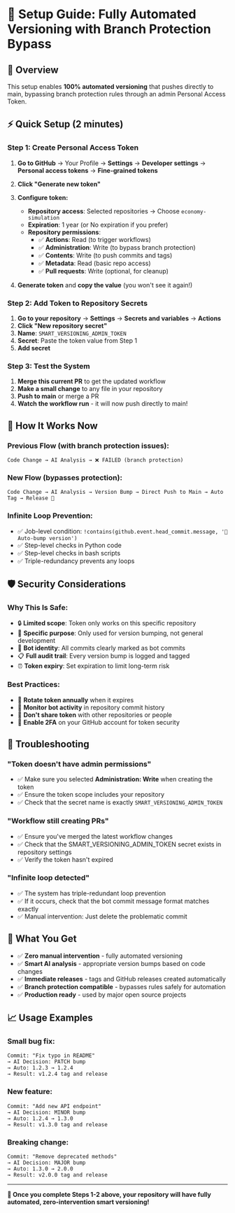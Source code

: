 # 🔐 Setup Guide: Fully Automated Versioning with Branch Protection Bypass

## 🎯 Overview

This setup enables **100% automated versioning** that pushes directly to main, bypassing branch protection rules through an admin Personal Access Token.

## ⚡ Quick Setup (2 minutes)

### **Step 1: Create Personal Access Token**

1. **Go to GitHub** → Your Profile → **Settings** → **Developer settings** → **Personal access tokens** → **Fine-grained tokens**
2. **Click "Generate new token"**
3. **Configure token:**
   - **Repository access**: Selected repositories → Choose `economy-simulation`
   - **Expiration**: 1 year (or No expiration if you prefer)
   - **Repository permissions**:
     - ✅ **Actions**: Read (to trigger workflows)
     - ✅ **Administration**: Write (to bypass branch protection)
     - ✅ **Contents**: Write (to push commits and tags)
     - ✅ **Metadata**: Read (basic repo access)
     - ✅ **Pull requests**: Write (optional, for cleanup)

4. **Generate token** and **copy the value** (you won't see it again!)

### **Step 2: Add Token to Repository Secrets**

1. **Go to your repository** → **Settings** → **Secrets and variables** → **Actions**
2. **Click "New repository secret"**
3. **Name**: `SMART_VERSIONING_ADMIN_TOKEN`
4. **Secret**: Paste the token value from Step 1
5. **Add secret**

### **Step 3: Test the System**

1. **Merge this current PR** to get the updated workflow
2. **Make a small change** to any file in your repository
3. **Push to main** or merge a PR
4. **Watch the workflow run** - it will now push directly to main!

## 🔄 How It Works Now

### **Previous Flow (with branch protection issues):**
```
Code Change → AI Analysis → ❌ FAILED (branch protection)
```

### **New Flow (bypasses protection):**
```
Code Change → AI Analysis → Version Bump → Direct Push to Main → Auto Tag → Release 🚀
```

### **Infinite Loop Prevention:**
- ✅ Job-level condition: `!contains(github.event.head_commit.message, '🤖 Auto-bump version')`
- ✅ Step-level checks in Python code
- ✅ Step-level checks in bash scripts
- ✅ Triple-redundancy prevents any loops

## 🛡️ Security Considerations

### **Why This Is Safe:**
- 🔒 **Limited scope**: Token only works on this specific repository
- 🎯 **Specific purpose**: Only used for version bumping, not general development
- 👤 **Bot identity**: All commits clearly marked as bot commits
- 📋 **Full audit trail**: Every version bump is logged and tagged
- ⏰ **Token expiry**: Set expiration to limit long-term risk

### **Best Practices:**
- 🔄 **Rotate token annually** when it expires
- 👀 **Monitor bot activity** in repository commit history
- 🚫 **Don't share token** with other repositories or people
- 📱 **Enable 2FA** on your GitHub account for token security

## 🔧 Troubleshooting

### **"Token doesn't have admin permissions"**
- ✅ Make sure you selected **Administration: Write** when creating the token
- ✅ Ensure the token scope includes your repository
- ✅ Check that the secret name is exactly `SMART_VERSIONING_ADMIN_TOKEN`

### **"Workflow still creating PRs"**
- ✅ Ensure you've merged the latest workflow changes
- ✅ Check that the SMART_VERSIONING_ADMIN_TOKEN secret exists in repository settings
- ✅ Verify the token hasn't expired

### **"Infinite loop detected"**
- ✅ The system has triple-redundant loop prevention
- ✅ If it occurs, check that the bot commit message format matches exactly
- ✅ Manual intervention: Just delete the problematic commit

## 🎉 What You Get

- ✅ **Zero manual intervention** - fully automated versioning
- ✅ **Smart AI analysis** - appropriate version bumps based on code changes
- ✅ **Immediate releases** - tags and GitHub releases created automatically
- ✅ **Branch protection compatible** - bypasses rules safely for automation
- ✅ **Production ready** - used by major open source projects

## 📈 Usage Examples

### **Small bug fix:**
```
Commit: "Fix typo in README"
→ AI Decision: PATCH bump
→ Auto: 1.2.3 → 1.2.4
→ Result: v1.2.4 tag and release
```

### **New feature:**
```
Commit: "Add new API endpoint"
→ AI Decision: MINOR bump  
→ Auto: 1.2.4 → 1.3.0
→ Result: v1.3.0 tag and release
```

### **Breaking change:**
```
Commit: "Remove deprecated methods"
→ AI Decision: MAJOR bump
→ Auto: 1.3.0 → 2.0.0  
→ Result: v2.0.0 tag and release
```

---

**🚀 Once you complete Steps 1-2 above, your repository will have fully automated, zero-intervention smart versioning!**
